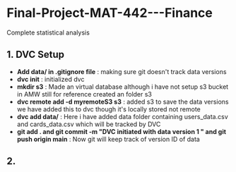 # Final-Project-MAT-442---Finance
Complete statistical analysis

## 1. DVC Setup
- **Add data/ in .gitignore file** : making sure git doesn't track data versions
- **dvc init** : initialized dvc 
- **mkdir s3** : Made an virtual database although i have not setup s3 bucket in AMW still for reference created an folder s3
- **dvc remote add -d myremoteS3 s3** : added s3 to save the data versions we have added this to dvc though it's locally stored not remote
- **dvc add data/** : Here i have added data folder containing users_data.csv and cards_data.csv which will be tracked by DVC 
- **git add . and git commit -m "DVC initiated with data version 1 " and git push origin main** : Now git will keep track of version ID of data 

## 2. 